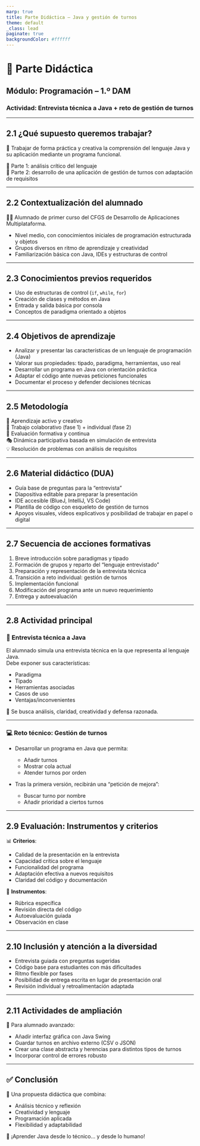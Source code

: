 ```yaml
---
marp: true
title: Parte Didáctica – Java y gestión de turnos
theme: default
_class: lead
paginate: true
backgroundColor: #ffffff
---
```


# 📘 Parte Didáctica  
## Módulo: Programación – 1.º DAM  
### Actividad: Entrevista técnica a Java + reto de gestión de turnos

---

## 2.1 ¿Qué supuesto queremos trabajar?

🎯 Trabajar de forma práctica y creativa la comprensión del lenguaje Java y su aplicación mediante un programa funcional.

🔹 Parte 1: análisis crítico del lenguaje  
🔹 Parte 2: desarrollo de una aplicación de gestión de turnos con adaptación de requisitos

---

## 2.2 Contextualización del alumnado

👩‍💻 Alumnado de primer curso del CFGS de Desarrollo de Aplicaciones Multiplataforma.

- Nivel medio, con conocimientos iniciales de programación estructurada y objetos  
- Grupos diversos en ritmo de aprendizaje y creatividad  
- Familiarización básica con Java, IDEs y estructuras de control

---

## 2.3 Conocimientos previos requeridos

- Uso de estructuras de control (`if`, `while`, `for`)  
- Creación de clases y métodos en Java  
- Entrada y salida básica por consola  
- Conceptos de paradigma orientado a objetos

---

## 2.4 Objetivos de aprendizaje

- Analizar y presentar las características de un lenguaje de programación (Java)  
- Valorar sus propiedades: tipado, paradigma, herramientas, uso real  
- Desarrollar un programa en Java con orientación práctica  
- Adaptar el código ante nuevas peticiones funcionales  
- Documentar el proceso y defender decisiones técnicas

---

## 2.5 Metodología

🧠 Aprendizaje activo y creativo  
💬 Trabajo colaborativo (fase 1) + individual (fase 2)  
🔁 Evaluación formativa y continua  
🎭 Dinámica participativa basada en simulación de entrevista  
💡 Resolución de problemas con análisis de requisitos

---

## 2.6 Material didáctico (DUA)

- Guía base de preguntas para la “entrevista”  
- Diapositiva editable para preparar la presentación  
- IDE accesible (BlueJ, IntelliJ, VS Code)  
- Plantilla de código con esqueleto de gestión de turnos  
- Apoyos visuales, vídeos explicativos y posibilidad de trabajar en papel o digital

---

## 2.7 Secuencia de acciones formativas

1. Breve introducción sobre paradigmas y tipado  
2. Formación de grupos y reparto del “lenguaje entrevistado”  
3. Preparación y representación de la entrevista técnica  
4. Transición a reto individual: gestión de turnos  
5. Implementación funcional  
6. Modificación del programa ante un nuevo requerimiento  
7. Entrega y autoevaluación

---

## 2.8 Actividad principal

### 🎤 Entrevista técnica a Java

El alumnado simula una entrevista técnica en la que representa al lenguaje Java.  
Debe exponer sus características:  

- Paradigma  
- Tipado  
- Herramientas asociadas  
- Casos de uso  
- Ventajas/inconvenientes

🎯 Se busca análisis, claridad, creatividad y defensa razonada.

---

### 💻 Reto técnico: Gestión de turnos

- Desarrollar un programa en Java que permita:
  - Añadir turnos  
  - Mostrar cola actual  
  - Atender turnos por orden
  
- Tras la primera versión, recibirán una “petición de mejora”:
  - Buscar turno por nombre  
  - Añadir prioridad a ciertos turnos

---

## 2.9 Evaluación: Instrumentos y criterios

📊 **Criterios**:

- Calidad de la presentación en la entrevista  
- Capacidad crítica sobre el lenguaje  
- Funcionalidad del programa  
- Adaptación efectiva a nuevos requisitos  
- Claridad del código y documentación

🧾 **Instrumentos**:

- Rúbrica específica  
- Revisión directa del código  
- Autoevaluación guiada  
- Observación en clase

---

## 2.10 Inclusión y atención a la diversidad

- Entrevista guiada con preguntas sugeridas  
- Código base para estudiantes con más dificultades  
- Ritmo flexible por fases  
- Posibilidad de entrega escrita en lugar de presentación oral  
- Revisión individual y retroalimentación adaptada

---

## 2.11 Actividades de ampliación

🌟 Para alumnado avanzado:

- Añadir interfaz gráfica con Java Swing  
- Guardar turnos en archivo externo (CSV o JSON)  
- Crear una clase abstracta y herencias para distintos tipos de turnos  
- Incorporar control de errores robusto

---

## ✅ Conclusión

🎯 Una propuesta didáctica que combina:

- Análisis técnico y reflexión  
- Creatividad y lenguaje  
- Programación aplicada  
- Flexibilidad y adaptabilidad

🧩 ¡Aprender Java desde lo técnico… y desde lo humano!
